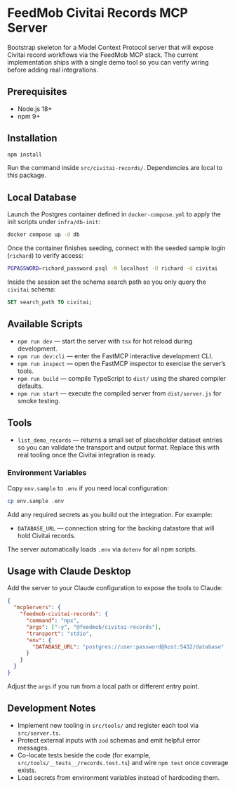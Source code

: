 # FeedMob Civitai Records MCP Server

Bootstrap skeleton for a Model Context Protocol server that will expose Civitai record workflows via the FeedMob MCP stack. The current implementation ships with a single demo tool so you can verify wiring before adding real integrations.

## Prerequisites
- Node.js 18+
- npm 9+

## Installation
```bash
npm install
```
Run the command inside `src/civitai-records/`. Dependencies are local to this package.

## Local Database
Launch the Postgres container defined in `docker-compose.yml` to apply the init scripts under `infra/db-init`:
```bash
docker compose up -d db
```
Once the container finishes seeding, connect with the seeded sample login (`richard`) to verify access:
```bash
PGPASSWORD=richard_password psql -h localhost -U richard -d civitai
```
Inside the session set the schema search path so you only query the `civitai` schema:
```sql
SET search_path TO civitai;
```

## Available Scripts
- `npm run dev` — start the server with `tsx` for hot reload during development.
- `npm run dev:cli` — enter the FastMCP interactive development CLI.
- `npm run inspect` — open the FastMCP inspector to exercise the server’s tools.
- `npm run build` — compile TypeScript to `dist/` using the shared compiler defaults.
- `npm run start` — execute the compiled server from `dist/server.js` for smoke testing.

## Tools
- `list_demo_records` — returns a small set of placeholder dataset entries so you can validate the transport and output format. Replace this with real tooling once the Civitai integration is ready.

### Environment Variables
Copy `env.sample` to `.env` if you need local configuration:
```bash
cp env.sample .env
```

Add any required secrets as you build out the integration. For example:
- `DATABASE_URL` — connection string for the backing datastore that will hold Civitai records.

The server automatically loads `.env` via `dotenv` for all npm scripts.

## Usage with Claude Desktop
Add the server to your Claude configuration to expose the tools to Claude:
```json
{
  "mcpServers": {
    "feedmob-civitai-records": {
      "command": "npx",
      "args": ["-y", "@feedmob/civitai-records"],
      "transport": "stdio",
      "env": {
        "DATABASE_URL": "postgres://user:password@host:5432/database"
      }
    }
  }
}
```
Adjust the `args` if you run from a local path or different entry point.

## Development Notes
- Implement new tooling in `src/tools/` and register each tool via `src/server.ts`.
- Protect external inputs with `zod` schemas and emit helpful error messages.
- Co-locate tests beside the code (for example, `src/tools/__tests__/records.test.ts`) and wire `npm test` once coverage exists.
- Load secrets from environment variables instead of hardcoding them.
